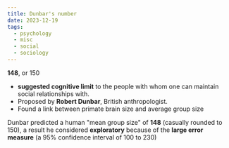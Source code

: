 ```yaml
---
title: Dunbar's number
date: 2023-12-19
tags:
  - psychology
  - misc
  - social
  - sociology
---
```

**148**, or 150 
- **suggested cognitive limit** to the people with whom one can maintain social relationships with. 
- Proposed by **Robert Dunbar**, British anthropologist. 
- Found a link between primate brain size and average group size

Dunbar predicted a human "mean group size" of **148** (casually rounded to 150), a result he considered **exploratory** because of the **large error measure** (a 95% confidence interval of 100 to 230)




